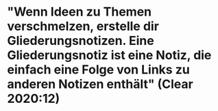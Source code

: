 # "Wenn Ideen zu Themen verschmelzen, erstelle dir Gliederungsnotizen. Eine Gliederungsnotiz ist eine Notiz, die einfach eine Folge von Links zu anderen Notizen enthält" (Clear 2020:12)